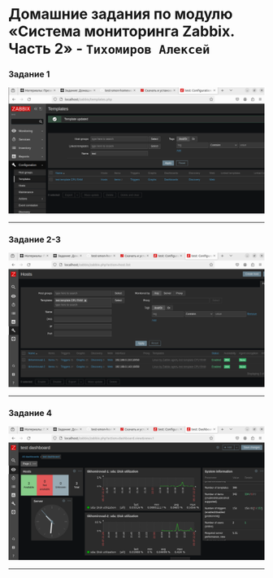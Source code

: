 # Домашние задания по модулю «Система мониторинга Zabbix. Часть 2» - `Тихомиров Алексей`


### Задание 1
![Задание 1](https://github.com/Exel1992/test-smon-homeworks-hw-02/blob/main/task_1.png)



---


### Задание 2-3

![Задание 2-3](https://github.com/Exel1992/test-smon-homeworks-hw-02/blob/main/task_2-3.png)

---

### Задание 4

![Задание 4](https://github.com/Exel1992/test-smon-homeworks-hw-02/blob/main/task_4.png)

---